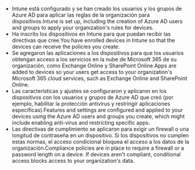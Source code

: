 - <span data-ttu-id="bb348-101">Intune está configurado y se han creado los usuarios y los grupos de Azure AD para aplicar las reglas de la organización para dispositivos.</span><span class="sxs-lookup"><span data-stu-id="bb348-101">Intune is set up, including the creation of Azure AD users and groups to apply your organization's rules for devices.</span></span>
- <span data-ttu-id="bb348-102">Ha inscrito los dispositivos en Intune para que puedan recibir las directivas que cree.</span><span class="sxs-lookup"><span data-stu-id="bb348-102">You have enrolled devices in Intune so that the devices can receive the policies you create.</span></span>
- <span data-ttu-id="bb348-103">Se agregaron las aplicaciones a los dispositivos para que los usuarios obtengan acceso a los servicios en la nube de Microsoft 365 de su organización, como Exchange Online y SharePoint Online.</span><span class="sxs-lookup"><span data-stu-id="bb348-103">Apps are added to devices so your users get access to your organization's Microsoft 365 cloud services, such as Exchange Online and SharePoint Online.</span></span>
- <span data-ttu-id="bb348-104">Las características y ajustes se configuraron y aplicaron en los dispositivos con los usuarios y grupos de Azure AD que creó (por ejemplo, habilitar la protección antivirus y restringir aplicaciones específicas).</span><span class="sxs-lookup"><span data-stu-id="bb348-104">Features and settings are configured and applied to your devices using the Azure AD users and groups you create, which might include enabling anti-virus and restricting specific apps.</span></span>
- <span data-ttu-id="bb348-p101">Las directivas de cumplimiento se aplicaron para exigir un firewall o una longitud de contraseña en un dispositivo. Si los dispositivos no cumplen estas normas, el acceso condicional bloquea el acceso a los datos de la organización.</span><span class="sxs-lookup"><span data-stu-id="bb348-p101">Compliance policies are in place to require a firewall or a password length on a device. If devices aren't compliant, conditional access blocks access to your organization's data.</span></span>